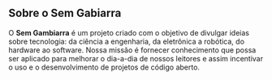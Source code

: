 ## Sobre o Sem Gabiarra

O  __Sem Gambiarra__ é um projeto criado com o objetivo de divulgar ideias sobre tecnologia: da ciência a engenharia, da eletrônica a robótica, do hardware ao software. Nossa missão é fornecer conhecimento que possa ser aplicado para melhorar o dia-a-dia de nossos leitores e assim incentivar o uso e o desenvolvimento de projetos de código aberto.

